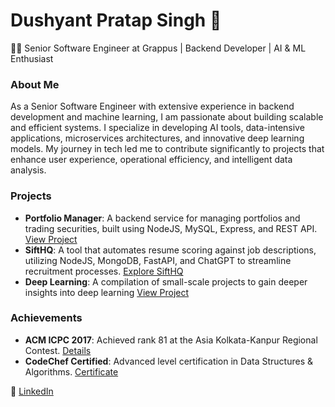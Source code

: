 # Dushyant Pratap Singh 👋

👨‍💻 Senior Software Engineer at Grappus | Backend Developer | AI & ML Enthusiast

### About Me
As a Senior Software Engineer with extensive experience in backend development and machine learning, I am passionate about building scalable and efficient systems. I specialize in developing AI tools, data-intensive applications, microservices architectures, and innovative deep learning models. My journey in tech led me to contribute significantly to projects that enhance user experience, operational efficiency, and intelligent data analysis.

### Projects
- **Portfolio Manager**: A backend service for managing portfolios and trading securities, built using NodeJS, MySQL, Express, and REST API. [View Project](https://github.com/dushyant0814/portfolio-manager-backend)
- **SiftHQ**: A tool that automates resume scoring against job descriptions, utilizing NodeJS, MongoDB, FastAPI, and ChatGPT to streamline recruitment processes. [Explore SiftHQ](https://beta.sifthq.app/)
- **Deep Learning**: A compilation of small-scale projects to gain deeper insights into deep learning [View Project](https://github.com/dushyant0814/Deep-Learning)

### Achievements
- **ACM ICPC 2017**: Achieved rank 81 at the Asia Kolkata-Kanpur Regional Contest. [Details](https://icpc.global/ICPCID/84BAPWTTOH50)
- **CodeChef Certified**: Advanced level certification in Data Structures & Algorithms. [Certificate](https://www.codechef.com/certificates/public/87816a4)

🔗 [LinkedIn](http://www.linkedin.com/in/dushyant865)
